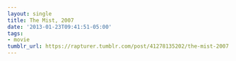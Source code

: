 ```yaml
---
layout: single
title: The Mist, 2007
date: '2013-01-23T09:41:51-05:00'
tags:
- movie
tumblr_url: https://rapturer.tumblr.com/post/41278135202/the-mist-2007
---
```

